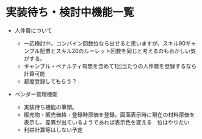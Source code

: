 # 実装待ち・検討中機能一覧

- 人件費について
  - 一応検討中。コンバイン回数位なら出せると思いますが、スキル90ギャンブル配置とスキル20のルーレット回数を同じと考えるのもおかしい気がする。
  - ギャンブル・ペナルティ有無を含めて1回当たりの人件費を登録するなら計算可能
  - 都度登録してもらう？

- ベンダー管理機能
  - 実装待ち機能の筆頭。
  - 販売物・販売価格・登録時原価を登録。画面表示時に現在の材料原価を表示し、差異が出ているようであれば表示色を変える　位はやりたい
  - 利益計算等はしない予定


